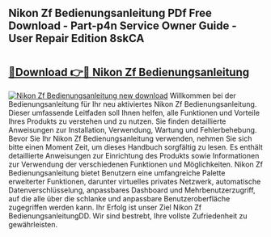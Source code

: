 ## Nikon Zf Bedienungsanleitung PDf Free Download - Part-p4n Service Owner Guide - User Repair Edition 8skCA

# <h2><a href="http://df4t92u.blite.top/?on=Nikon+Zf+Bedienungsanleitung">🔗Download 👉🔴 Nikon Zf Bedienungsanleitung</a></h2>

[![Nikon Zf Bedienungsanleitung new download](https://i.imgur.com/lujVjoI.png)](http://df4t92u.blite.top/?on=Nikon+Zf+Bedienungsanleitung)
Willkommen bei der Bedienungsanleitung für Ihr neu aktiviertes Nikon Zf Bedienungsanleitung. Dieser umfassende Leitfaden soll Ihnen helfen, alle Funktionen und Vorteile Ihres Produkts zu verstehen und zu nutzen. Sie finden detaillierte Anweisungen zur Installation, Verwendung, Wartung und Fehlerbehebung. Bevor Sie Ihr Nikon Zf Bedienungsanleitung verwenden, nehmen Sie sich bitte einen Moment Zeit, um dieses Handbuch sorgfältig zu lesen. Es enthält detaillierte Anweisungen zur Einrichtung des Produkts sowie Informationen zur Verwendung der verschiedenen Funktionen und Möglichkeiten. Nikon Zf Bedienungsanleitung bietet Benutzern eine umfangreiche Palette erweiterter Funktionen, darunter virtuelles privates Netzwerk, automatische Datenverschlüsselung, anpassbares Dashboard und Mehrbenutzerzugriff, auf die alle über die schlanke und anpassbare Benutzeroberfläche zugegriffen werden kann. Ihr Erfolg ist unser Ziel Nikon Zf BedienungsanleitungDD. Wir sind bestrebt, Ihre vollste Zufriedenheit zu gewährleisten.
